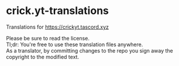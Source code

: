 # crick.yt-translations
Translations for https://crickyt.tascord.xyz

Please be sure to read the license.<br />
Tl;dr: You're free to use these translation files anywhere.<br />
As a translator, by committing changes to the repo you sign away the copyright to the modified text.
